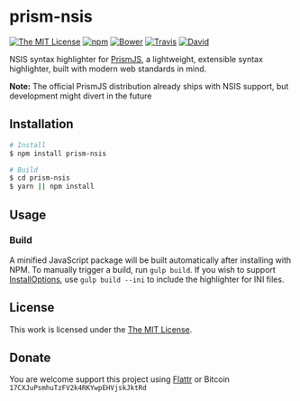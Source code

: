 # prism-nsis

[![The MIT License](https://img.shields.io/badge/license-MIT-orange.svg?style=flat-square)](http://opensource.org/licenses/MIT)
[![npm](https://img.shields.io/npm/v/prism-nsis.svg?style=flat-square)](https://www.npmjs.org/package/prism-nsis)
[![Bower](https://img.shields.io/bower/v/prism-nsis.svg?style=flat-square)]()
[![Travis](https://img.shields.io/travis/idleberg/prismjs-nsis.svg?style=flat-square)](https://travis-ci.org/idleberg/prismjs-nsis)
[![David](https://img.shields.io/david/dev/idleberg/prismjs-nsis.svg?style=flat-square)](https://david-dm.org/idleberg/prismjs-nsis?type=dev)

NSIS syntax highlighter for [PrismJS](https://github.com/PrismJS/prism), a lightweight, extensible syntax highlighter, built with modern web standards in mind.

**Note:** The official PrismJS distribution already ships with NSIS support, but development might divert in the future

## Installation

```bash
# Install
$ npm install prism-nsis

# Build
$ cd prism-nsis
$ yarn || npm install
```

## Usage

### Build

A minified JavaScript package will be built automatically after installing with NPM. To manually trigger a build, run `gulp build`. If you wish to support [InstallOptions](http://nsis.sourceforge.net/Docs/InstallOptions/Readme.html), use `gulp build --ini` to include the highlighter for INI files.

## License

This work is licensed under the [The MIT License](LICENSE.md).

## Donate

You are welcome support this project using [Flattr](https://flattr.com/submit/auto?user_id=idleberg&url=https://github.com/idleberg/prismjs-nsis) or Bitcoin `17CXJuPsmhuTzFV2k4RKYwpEHVjskJktRd`
